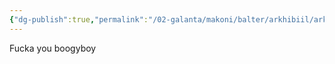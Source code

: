 ```yaml
---
{"dg-publish":true,"permalink":"/02-galanta/makoni/balter/arkhibiil/arkhibiil/","created":"2025-02-09T21:34:16.023+00:00","updated":"2025-02-10T23:44:58.062+00:00"}
---
```


Fucka you boogyboy